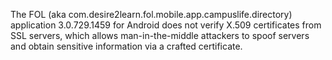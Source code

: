 The FOL (aka com.desire2learn.fol.mobile.app.campuslife.directory) application 3.0.729.1459 for Android does not verify X.509 certificates from SSL servers, which allows man-in-the-middle attackers to spoof servers and obtain sensitive information via a crafted certificate.